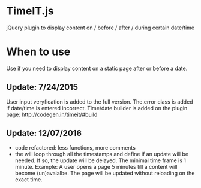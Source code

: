 TimeIT.js
=========

jQuery plugin to display content on / before / after / during certain date/time

When to use
===========
Use if you need to display content on a static page after or before a date.

Update: 7/24/2015
-----------------
User input veryfication is added to the full version. The.error class is added if date/time is entered incorrect. 
Time/date builder is added on the plugin page: http://codegen.in/timeit/#build

Update: 12/07/2016
-----------------
- code refactored: less functions, more comments
- the will loop through all the timestamps and define if an update will be needed. If so, the update will be delayed. The minimal time frame is 1 minute.
Example: A user opens a page 5 minutes till a content will become (un)avaialbe. The page will be updated without reloading on the exact time.